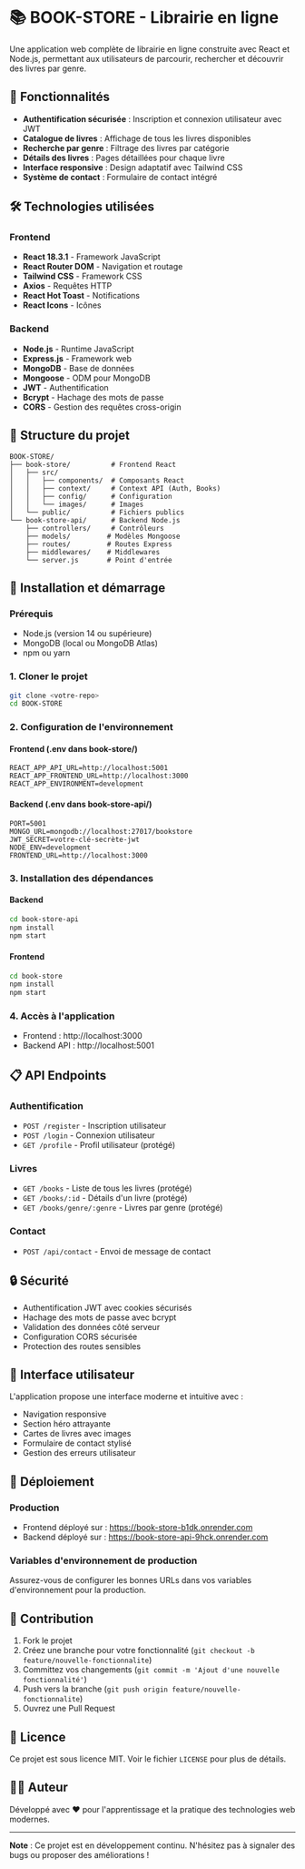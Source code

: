 # 📚 BOOK-STORE - Librairie en ligne

Une application web complète de librairie en ligne construite avec React et Node.js, permettant aux utilisateurs de parcourir, rechercher et découvrir des livres par genre.

## 🚀 Fonctionnalités

- **Authentification sécurisée** : Inscription et connexion utilisateur avec JWT
- **Catalogue de livres** : Affichage de tous les livres disponibles
- **Recherche par genre** : Filtrage des livres par catégorie
- **Détails des livres** : Pages détaillées pour chaque livre
- **Interface responsive** : Design adaptatif avec Tailwind CSS
- **Système de contact** : Formulaire de contact intégré

## 🛠️ Technologies utilisées

### Frontend

- **React 18.3.1** - Framework JavaScript
- **React Router DOM** - Navigation et routage
- **Tailwind CSS** - Framework CSS
- **Axios** - Requêtes HTTP
- **React Hot Toast** - Notifications
- **React Icons** - Icônes

### Backend

- **Node.js** - Runtime JavaScript
- **Express.js** - Framework web
- **MongoDB** - Base de données
- **Mongoose** - ODM pour MongoDB
- **JWT** - Authentification
- **Bcrypt** - Hachage des mots de passe
- **CORS** - Gestion des requêtes cross-origin

## 📁 Structure du projet

```
BOOK-STORE/
├── book-store/          # Frontend React
│   ├── src/
│   │   ├── components/  # Composants React
│   │   ├── context/     # Context API (Auth, Books)
│   │   ├── config/      # Configuration
│   │   └── images/      # Images
│   └── public/          # Fichiers publics
└── book-store-api/      # Backend Node.js
    ├── controllers/     # Contrôleurs
    ├── models/         # Modèles Mongoose
    ├── routes/         # Routes Express
    ├── middlewares/    # Middlewares
    └── server.js       # Point d'entrée
```

## 🚀 Installation et démarrage

### Prérequis

- Node.js (version 14 ou supérieure)
- MongoDB (local ou MongoDB Atlas)
- npm ou yarn

### 1. Cloner le projet

```bash
git clone <votre-repo>
cd BOOK-STORE
```

### 2. Configuration de l'environnement

#### Frontend (.env dans book-store/)

```env
REACT_APP_API_URL=http://localhost:5001
REACT_APP_FRONTEND_URL=http://localhost:3000
REACT_APP_ENVIRONMENT=development
```

#### Backend (.env dans book-store-api/)

```env
PORT=5001
MONGO_URL=mongodb://localhost:27017/bookstore
JWT_SECRET=votre-clé-secrète-jwt
NODE_ENV=development
FRONTEND_URL=http://localhost:3000
```

### 3. Installation des dépendances

#### Backend

```bash
cd book-store-api
npm install
npm start
```

#### Frontend

```bash
cd book-store
npm install
npm start
```

### 4. Accès à l'application

- Frontend : http://localhost:3000
- Backend API : http://localhost:5001

## 📋 API Endpoints

### Authentification

- `POST /register` - Inscription utilisateur
- `POST /login` - Connexion utilisateur
- `GET /profile` - Profil utilisateur (protégé)

### Livres

- `GET /books` - Liste de tous les livres (protégé)
- `GET /books/:id` - Détails d'un livre (protégé)
- `GET /books/genre/:genre` - Livres par genre (protégé)

### Contact

- `POST /api/contact` - Envoi de message de contact

## 🔒 Sécurité

- Authentification JWT avec cookies sécurisés
- Hachage des mots de passe avec bcrypt
- Validation des données côté serveur
- Configuration CORS sécurisée
- Protection des routes sensibles

## 🎨 Interface utilisateur

L'application propose une interface moderne et intuitive avec :

- Navigation responsive
- Section héro attrayante
- Cartes de livres avec images
- Formulaire de contact stylisé
- Gestion des erreurs utilisateur

## 🚀 Déploiement

### Production

- Frontend déployé sur : https://book-store-b1dk.onrender.com
- Backend déployé sur : https://book-store-api-9hck.onrender.com

### Variables d'environnement de production

Assurez-vous de configurer les bonnes URLs dans vos variables d'environnement pour la production.

## 🤝 Contribution

1. Fork le projet
2. Créez une branche pour votre fonctionnalité (`git checkout -b feature/nouvelle-fonctionnalite`)
3. Committez vos changements (`git commit -m 'Ajout d'une nouvelle fonctionnalité'`)
4. Push vers la branche (`git push origin feature/nouvelle-fonctionnalite`)
5. Ouvrez une Pull Request

## 📝 Licence

Ce projet est sous licence MIT. Voir le fichier `LICENSE` pour plus de détails.

## 👨‍💻 Auteur

Développé avec ❤️ pour l'apprentissage et la pratique des technologies web modernes.

---

**Note** : Ce projet est en développement continu. N'hésitez pas à signaler des bugs ou proposer des améliorations !
